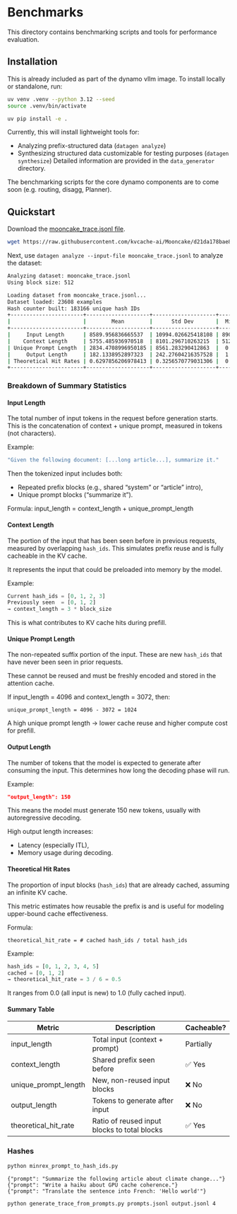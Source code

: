 <!-- # SPDX-FileCopyrightText: Copyright (c) 2025 NVIDIA CORPORATION & AFFILIATES. All rights reserved.
# SPDX-License-Identifier: Apache-2.0
#
# Licensed under the Apache License, Version 2.0 (the "License");
# you may not use this file except in compliance with the License.
# You may obtain a copy of the License at
#
# http://www.apache.org/licenses/LICENSE-2.0
#
# Unless required by applicable law or agreed to in writing, software
# distributed under the License is distributed on an "AS IS" BASIS,
# WITHOUT WARRANTIES OR CONDITIONS OF ANY KIND, either express or implied.
# See the License for the specific language governing permissions and
# limitations under the License. -->

# Benchmarks

This directory contains benchmarking scripts and tools for performance evaluation.

## Installation

This is already included as part of the dynamo vllm image. To install locally or standalone, run:

```bash
uv venv .venv --python 3.12 --seed
source .venv/bin/activate

uv pip install -e .
```

Currently, this will install lightweight tools for:
- Analyzing prefix-structured data (`datagen analyze`)
- Synthesizing structured data customizable for testing purposes (`datagen synthesize`)
Detailed information are provided in the `data_generator` directory.

The benchmarking scripts for the core dynamo components are to come soon (e.g. routing, disagg, Planner).

## Quickstart

Download the [mooncake_trace.jsonl file](https://github.com/kvcache-ai/Mooncake/blob/d21da178bae8db9651cf18a76824c084145fc725/mooncake_trace.jsonl).

```bash
wget https://raw.githubusercontent.com/kvcache-ai/Mooncake/d21da178bae8db9651cf18a76824c084145fc725/mooncake_trace.jsonl
```

Next, use `datagen analyze --input-file mooncake_trace.jsonl` to analyze the dataset:

```bash
Analyzing dataset: mooncake_trace.jsonl
Using block size: 512

Loading dataset from mooncake_trace.jsonl...
Dataset loaded: 23608 examples
Hash counter built: 183166 unique hash IDs
+-----------------------+--------------------+--------------------+-------+--------+--------+--------------------+----------+
|                       |        Mean        |      Std Dev       |  Min  |  P25   | Median |        P75         |   Max    |
+-----------------------+--------------------+--------------------+-------+--------+--------+--------------------+----------+
|     Input Length      | 8589.956836665537  | 10994.026625418108 | 890.0 | 3227.0 | 6345.0 |       7470.0       | 125546.0 |
|    Context Length     | 5755.485936970518  | 8101.296710263215  | 512.0 | 2048.0 | 6144.0 |       6144.0       | 122368.0 |
| Unique Prompt Length  | 2834.4708996950185 | 8561.283290412863  |  0.0  | 266.0  | 560.0  |       1103.0       | 125034.0 |
|     Output Length     | 182.1338952897323  | 242.27604216357528 |  1.0  |  13.0  |  30.0  |       356.0        |  2000.0  |
| Theoretical Hit Rates | 0.6297856206978413 | 0.3256570779031306 |  0.0  |  0.36  |  0.75  | 0.9230769230769231 |   1.0    |
+-----------------------+--------------------+--------------------+-------+--------+--------+--------------------+----------+
```

### Breakdown of Summary Statistics

#### Input Length

The total number of input tokens in the request before generation starts. This is the concatenation of context + unique prompt, measured in tokens (not characters).

Example:

```bash
"Given the following document: [...long article...], summarize it."
```

Then the tokenized input includes both:
- Repeated prefix blocks (e.g., shared “system” or “article” intro),
- Unique prompt blocks (“summarize it”).

Formula: input_length = context_length + unique_prompt_length

#### Context Length

The portion of the input that has been seen before in previous requests, measured by overlapping `hash_ids`. This simulates prefix reuse and is fully cacheable in the KV cache.

It represents the input that could be preloaded into memory by the model.

Example:

```python
Current hash_ids = [0, 1, 2, 3]
Previously seen  = [0, 1, 2]
→ context_length = 3 * block_size
```

This is what contributes to KV cache hits during prefill.

#### Unique Prompt Length

The non-repeated suffix portion of the input. These are new `hash_ids` that have never been seen in prior requests.

These cannot be reused and must be freshly encoded and stored in the attention cache.

If input_length = 4096 and context_length = 3072, then:

```
unique_prompt_length = 4096 - 3072 = 1024
```

A high unique prompt length → lower cache reuse and higher compute cost for prefill.

#### Output Length

The number of tokens that the model is expected to generate after consuming the input. This determines how long the decoding phase will run.

Example:

```json
"output_length": 150
```

This means the model must generate 150 new tokens, usually with autoregressive decoding.

High output length increases:
- Latency (especially ITL),
- Memory usage during decoding.

#### Theoretical Hit Rates

The proportion of input blocks (`hash_ids`) that are already cached, assuming an infinite KV cache.

This metric estimates how reusable the prefix is and is useful for modeling upper-bound cache effectiveness.

Formula:

```
theoretical_hit_rate = # cached hash_ids / total hash_ids
```

Example:

```python
hash_ids = [0, 1, 2, 3, 4, 5]
cached = [0, 1, 2]
→ theoretical_hit_rate = 3 / 6 = 0.5
```

It ranges from 0.0 (all input is new) to 1.0 (fully cached input).

#### Summary Table

| Metric                  | Description                                            | Cacheable? |
|------------------------|--------------------------------------------------------|------------|
| input_length            | Total input (context + prompt)                        | Partially  |
| context_length          | Shared prefix seen before                            | ✅ Yes     |
| unique_prompt_length    | New, non-reused input blocks                          | ❌ No      |
| output_length           | Tokens to generate after input                        | ❌ No      |
| theoretical_hit_rate    | Ratio of reused input blocks to total blocks          | ✅ Yes     |

### Hashes

```bash
python minrex_prompt_to_hash_ids.py
```

```jsonl
{"prompt": "Summarize the following article about climate change..."}
{"prompt": "Write a haiku about GPU cache coherence."}
{"prompt": "Translate the sentence into French: 'Hello world'"}
```

```bash
python generate_trace_from_prompts.py prompts.jsonl output.jsonl 4
```



